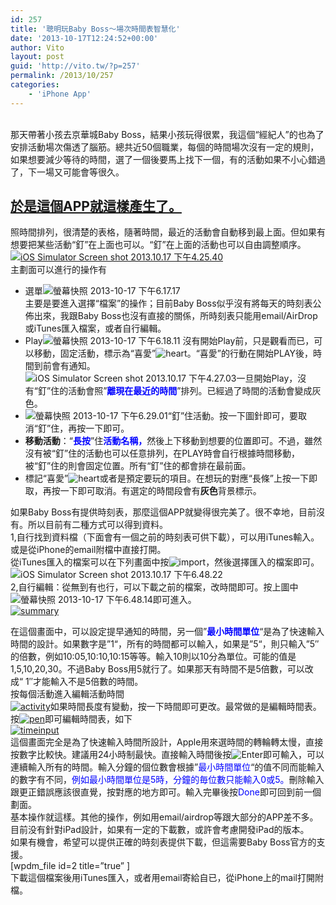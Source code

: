 ```yaml
---
id: 257
title: '聰明玩Baby Boss～場次時間表智慧化'
date: '2013-10-17T12:24:52+00:00'
author: Vito
layout: post
guid: 'http://vito.tw/?p=257'
permalink: /2013/10/257
categories:
    - 'iPhone App'
---
```


[](https://itunes.apple.com/tw/app/smart-schedule/id726232686?mt=8&uo=4)  
那天帶著小孩去京華城Baby Boss，結果小孩玩得很累，我這個“經紀人”的也為了安排活動場次傷透了腦筋。總共近50個職業，每個的時間場次沒有一定的規則，如果想要減少等待的時間，選了一個後要馬上找下一個，有的活動如果不小心錯過了，下一場又可能會等很久。

## <span style="text-decoration: underline;">於是這個APP就這樣產生了。</span>

照時間排列，很清楚的表格，隨著時間，最近的活動會自動移到最上面。但如果有想要把某些活動“釘”在上面也可以。“釘”在上面的活動也可以自由調整順序。  
[![iOS Simulator Screen shot 2013.10.17 下午4.25.40](http://vito.tw/wp-content/uploads/2013/10/iOS-Simulator-Screen-shot-2013.10.17-下午4.25.40.png)](http://vito.tw/wp-content/uploads/2013/10/iOS-Simulator-Screen-shot-2013.10.17-下午4.25.40.png)  
主劃面可以進行的操作有

- 選單![螢幕快照 2013-10-17 下午6.17.17](http://vito.tw/wp-content/uploads/2013/10/螢幕快照-2013-10-17-下午6.17.17.png)  
    主要是要進入選擇“檔案”的操作；目前Baby Boss似乎沒有將每天的時刻表公佈出來，我跟Baby Boss也沒有直接的關係，所時刻表只能用email/AirDrop或iTunes匯入檔案，或者自行編輯。
- Play![螢幕快照 2013-10-17 下午6.18.11](http://vito.tw/wp-content/uploads/2013/10/螢幕快照-2013-10-17-下午6.18.11.png) 沒有開始Play前，只是觀看而已，可以移動，固定活動，標示為“喜愛”![heart](http://vito.tw/wp-content/uploads/2013/10/螢幕快照-2013-10-17-下午6.24.17.png)。“喜愛”的行動在開始PLAY後，時間到前會有通知。  
    ![iOS Simulator Screen shot 2013.10.17 下午4.27.03](http://vito.tw/wp-content/uploads/2013/10/iOS-Simulator-Screen-shot-2013.10.17-下午4.27.03.png)一旦開始Play，沒有“釘”住的活動會照”<span style="color: #0000ff;">**離現在最近的時間**</span>”排列。已經過了時間的活動會變成灰色。
- ![螢幕快照 2013-10-17 下午6.29.01](http://vito.tw/wp-content/uploads/2013/10/螢幕快照-2013-10-17-下午6.29.01.png)“釘”住活動。按一下圖針即可，要取消“釘”住，再按一下即可。
- **移動活動**：“<span style="color: #0000ff;">**長按**</span>”住<span style="color: #0000ff;">**活動名稱，**</span>然後上下移動到想要的位置即可。不過，雖然沒有被“釘”住的活動也可以任意排列，在PLAY時會自行根據時間移動，被“釘”住的則會固定位置。所有“釘”住的都會排在最前面。
- 標記“喜愛”![heart](http://vito.tw/wp-content/uploads/2013/10/螢幕快照-2013-10-17-下午6.24.17.png)或者是預定要玩的項目。在想玩的對應“長條”上按一下即取，再按一下即可取消。有選定的時間段會有**灰色**背景標示。

如果Baby Boss有提供時刻表，那麼這個APP就變得很完美了。很不幸地，目前沒有。所以目前有二種方式可以得到資料。  
1,自行找到資料檔（下面會有一個之前的時刻表可供下載），可以用iTunes輸入。或是從iPhone的email附檔中直接打開。  
從iTunes匯入的檔案可以在下列畫面中按![import](http://vito.tw/wp-content/uploads/2013/10/螢幕快照-2013-10-17-下午6.45.14.png)，然後選擇匯入的檔案即可。  
![iOS Simulator Screen shot 2013.10.17 下午6.48.22](http://vito.tw/wp-content/uploads/2013/10/iOS-Simulator-Screen-shot-2013.10.17-下午6.48.22.png)  
2,自行編輯：從無到有也行，可以下載之前的檔案，改時間即可。按上圖中![螢幕快照 2013-10-17 下午6.48.14](http://vito.tw/wp-content/uploads/2013/10/螢幕快照-2013-10-17-下午6.48.14.png)即可進入。  
[![summary](http://vito.tw/wp-content/uploads/2013/10/iOS-Simulator-Screen-shot-2013.10.17-下午3.16.10.png)](http://vito.tw/wp-content/uploads/2013/10/iOS-Simulator-Screen-shot-2013.10.17-下午3.16.10.png)  
   
在這個畫面中，可以設定提早通知的時間，另一個”<span style="color: #0000ff;">**最小時間單位**</span>“是為了快速輸入時間的設計。如果數字是”1“，所有的時間都可以輸入，如果是”5“，則只輸入”5″的倍數，例如10:05,10:10,10:15等等。輸入10則以10分為單位。可能的值是1,5,10,20,30。不過Baby Boss用5就行了。如果那天有時間不是5倍數，可以改成“ 1″才能輸入不是5倍數的時間。  
按每個活動進入編輯活動時間  
[![activity](http://vito.tw/wp-content/uploads/2013/10/iOS-Simulator-Screen-shot-2013.10.17-下午3.16.59.png)](http://vito.tw/wp-content/uploads/2013/10/iOS-Simulator-Screen-shot-2013.10.17-下午3.16.59.png)如果時間長度有變動，按一下時間即可更改。最常做的是編輯時間表。按[![pen](http://vito.tw/wp-content/uploads/2013/10/螢幕快照-2013-10-17-下午7.01.04.png)](http://vito.tw/wp-content/uploads/2013/10/螢幕快照-2013-10-17-下午7.01.04.png)即可編輯時間表，如下  
[![timeinput](http://vito.tw/wp-content/uploads/2013/10/iOS-Simulator-Screen-shot-2013.10.17-下午3.16.34.png)](http://vito.tw/wp-content/uploads/2013/10/iOS-Simulator-Screen-shot-2013.10.17-下午3.16.34.png)  
這個畫面完全是為了快速輸入時間所設計，Apple用來選時間的轉輪轉太慢，直接按數字比較快。建議用24小時制最快。直接輸入時間後按![Enter](http://vito.tw/wp-content/uploads/2013/10/螢幕快照-2013-10-17-下午7.04.57.png)即可輸入，可以連續輸入所有的時間。輸入分鐘的個位數會根據”<span style="color: #0000ff;">最小時間單位</span>“的值不同而能輸入的數字有不同，<span style="color: #0000ff;">例如最小時間單位是5時，分鐘的毎位數只能輸入0或5。</span>刪除輸入跟更正錯誤應該很直覺，按對應的地方即可。輸入完畢後按<span style="color: #0000ff;">Done</span>即可回到前一個劃面。  
基本操作就這樣。其他的操作，例如用email/airdrop等跟大部分的APP差不多。  
目前没有針對iPad設計，如果有一定的下載數，或許會考慮開發iPad的版本。  
如果有機會，希望可以提供正確的時刻表提供下載，但這需要Baby Boss官方的支援。  
\[wpdm\_file id=2 title=”true” \]  
下載這個檔案後用iTunes匯入，或者用email寄給自已，從iPhone上的mail打開附檔。  
[](https://itunes.apple.com/tw/app/smart-schedule/id726232686?mt=8&uo=4)